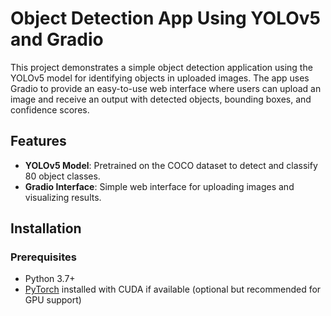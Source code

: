 # Object Detection App Using YOLOv5 and Gradio

This project demonstrates a simple object detection application using the YOLOv5 model for identifying objects in uploaded images. The app uses Gradio to provide an easy-to-use web interface where users can upload an image and receive an output with detected objects, bounding boxes, and confidence scores.

## Features
- **YOLOv5 Model**: Pretrained on the COCO dataset to detect and classify 80 object classes.
- **Gradio Interface**: Simple web interface for uploading images and visualizing results.

## Installation

### Prerequisites
- Python 3.7+
- [PyTorch](https://pytorch.org/) installed with CUDA if available (optional but recommended for GPU support)

